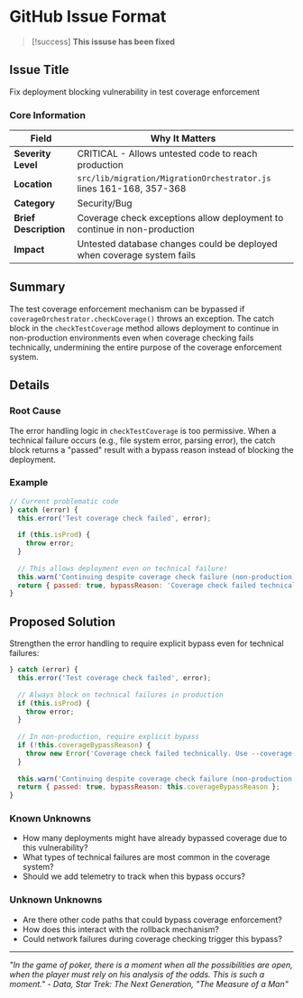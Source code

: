 # GitHub Issue Format

> [!success] __This issuse has been fixed__

## Issue Title
Fix deployment blocking vulnerability in test coverage enforcement

### Core Information

| Field | Why It Matters |
|-------|---------------|
| **Severity Level** | CRITICAL - Allows untested code to reach production |
| **Location** | `src/lib/migration/MigrationOrchestrator.js` lines 161-168, 357-368 |
| **Category** | Security/Bug |
| **Brief Description** | Coverage check exceptions allow deployment to continue in non-production |
| **Impact** | Untested database changes could be deployed when coverage system fails |

## Summary

The test coverage enforcement mechanism can be bypassed if `coverageOrchestrator.checkCoverage()` throws an exception. The catch block in the `checkTestCoverage` method allows deployment to continue in non-production environments even when coverage checking fails technically, undermining the entire purpose of the coverage enforcement system.

## Details

### Root Cause

The error handling logic in `checkTestCoverage` is too permissive. When a technical failure occurs (e.g., file system error, parsing error), the catch block returns a "passed" result with a bypass reason instead of blocking the deployment.

### Example

```javascript
// Current problematic code
} catch (error) {
  this.error('Test coverage check failed', error);
  
  if (this.isProd) {
    throw error;
  }
  
  // This allows deployment even on technical failure!
  this.warn('Continuing despite coverage check failure (non-production)');
  return { passed: true, bypassReason: 'Coverage check failed technically' };
}
```

## Proposed Solution

Strengthen the error handling to require explicit bypass even for technical failures:

```javascript
} catch (error) {
  this.error('Test coverage check failed', error);
  
  // Always block on technical failures in production
  if (this.isProd) {
    throw error;
  }
  
  // In non-production, require explicit bypass
  if (!this.coverageBypassReason) {
    throw new Error('Coverage check failed technically. Use --coverage-bypass-reason to continue.');
  }
  
  this.warn('Continuing despite coverage check failure (non-production with bypass)');
  return { passed: true, bypassReason: this.coverageBypassReason };
}
```

### Known Unknowns

- How many deployments might have already bypassed coverage due to this vulnerability?
- What types of technical failures are most common in the coverage system?
- Should we add telemetry to track when this bypass occurs?

### Unknown Unknowns

- Are there other code paths that could bypass coverage enforcement?
- How does this interact with the rollback mechanism?
- Could network failures during coverage checking trigger this bypass?

___

_"In the game of poker, there is a moment when all the possibilities are open, when the player must rely on his analysis of the odds. This is such a moment." - Data, Star Trek: The Next Generation, "The Measure of a Man"_